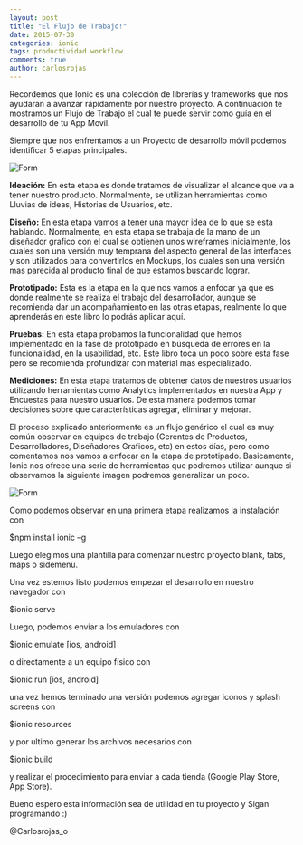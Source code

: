 ```yaml
---
layout: post
title: "El Flujo de Trabajo!"
date: 2015-07-30  
categories: ionic
tags: productividad workflow
comments: true
author: carlosrojas
---
```

Recordemos que Ionic es una colección de librerías y frameworks que nos ayudaran a avanzar rápidamente por nuestro proyecto. A continuación te mostramos un Flujo de Trabajo el cual te puede servir como guía en el desarrollo de tu App Movíl.

Siempre que nos enfrentamos a un Proyecto de desarrollo móvil podemos identificar 5 etapas principales.

<img class="img-responsive" src="http://i.imgur.com/JtabKqV.png" alt="Form">

**Ideación:** En esta etapa es donde tratamos de visualizar el alcance que va a tener nuestro producto.  Normalmente, se utilizan herramientas como Lluvias de ideas,  Historias de Usuarios, etc.

**Diseño:** En esta etapa vamos a tener una mayor idea de lo que se esta hablando. Normalmente, en esta etapa se trabaja de la mano de un diseñador grafico con el cual se obtienen unos wireframes inicialmente, los cuales son una versión muy temprana del aspecto general de las interfaces y son utilizados para convertirlos en Mockups, los cuales son una versión mas parecida al producto final de que estamos buscando lograr.

**Prototipado:** Esta es la etapa en la que nos vamos a enfocar ya que es donde realmente se realiza el trabajo del desarrollador, aunque se recomienda dar un acompañamiento en  las otras etapas, realmente lo que aprenderás en este libro lo podrás aplicar aquí.

**Pruebas:** En esta etapa probamos la funcionalidad que hemos implementado en la fase de prototipado en búsqueda de errores en la funcionalidad, en la usabilidad, etc. Este libro toca un poco sobre esta fase pero se recomienda profundizar con material mas especializado.

**Mediciones:**  En esta etapa tratamos de obtener datos de nuestros usuarios utilizando herramientas como Analytics implementados en nuestra App y Encuestas para nuestro usuarios. De esta manera podemos tomar decisiones sobre que características agregar, eliminar y mejorar.

El proceso explicado anteriormente es un flujo genérico el cual es muy común observar en equipos de trabajo (Gerentes de Productos, Desarrolladores, Diseñadores Graficos, etc) en estos días, pero como comentamos nos vamos a enfocar en la etapa de prototipado. Basicamente, Ionic nos ofrece una serie de herramientas que podremos utilizar aunque si observamos la siguiente imagen podremos generalizar un poco.

<img class="img-responsive" src="http://i.imgur.com/oFYnSmD.png" alt="Form">

Como podemos observar en una primera etapa realizamos la instalación con

$npm install ionic –g

Luego elegimos una plantilla para comenzar nuestro proyecto blank, tabs, maps o sidemenu.

Una vez estemos listo podemos empezar el desarrollo en nuestro navegador con

$ionic serve

Luego, podemos enviar a los emuladores con

$ionic emulate [ios, android]

o directamente a un equipo físico con

$ionic run [ios, android]

una vez hemos terminado una versión podemos agregar iconos y splash screens con

$ionic resources

y por ultimo generar los archivos necesarios con

$ionic build

y realizar el procedimiento para enviar a cada tienda (Google Play Store, App Store).

Bueno espero esta información sea de utilidad en tu proyecto y Sigan programando :)

@Carlosrojas_o
